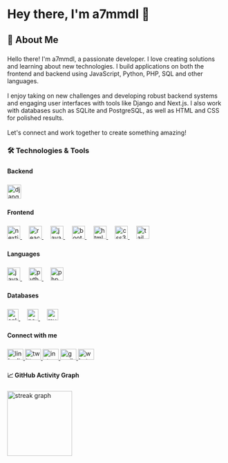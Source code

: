 <h1 align="left">Hey there, I'm a7mmdl 👋</h1>

###

<h2 align="left">🚀 About Me</h2>

###

<p align="left">Hello there! I'm a7mmdl, a passionate developer. I love creating solutions and learning about new technologies. I build applications on both the frontend and backend using JavaScript, Python, PHP, SQL and other languages.<br><br>I enjoy taking on new challenges and developing robust backend systems and engaging user interfaces with tools like Django and Next.js. I also work with databases such as SQLite and PostgreSQL, as well as HTML and CSS for polished results.<br><br>Let's connect and work together to create something amazing!</p>

###

<h3 align="left">🛠 Technologies & Tools</h3>

###

<h4 align="left">Backend</h4>

###

<div align="left">
  <a href="https://www.djangoproject.com/" target="_blank">
    <img src="https://img.shields.io/badge/Django-092E20?logo=django&logoColor=white&style=for-the-badge" height="32" alt="django logo"  />
  </a>
</div>

###

<h4 align="left">Frontend</h4>

###

<div align="left">
  <a href="https://nextjs.org/" target="_blank">
    <img src="https://img.shields.io/badge/Next.js-000000?logo=nextdotjs&logoColor=white&style=for-the-badge" height="30" alt="nextjs logo"  />
  </a>
  <img width="12" />
  <a href="https://reactjs.org/" target="_blank">
    <img src="https://img.shields.io/badge/React-61DAFB?logo=react&logoColor=black&style=for-the-badge" height="30" alt="react logo"  />
  </a>
  <img width="12" />
  <a href="https://developer.mozilla.org/en-US/docs/Web/JavaScript" target="_blank">
    <img src="https://img.shields.io/badge/JavaScript-F7DF1E?logo=javascript&logoColor=black&style=for-the-badge" height="30" alt="javascript logo"  />
  </a>
  <img width="12" />
  <a href="https://getbootstrap.com/" target="_blank">
    <img src="https://img.shields.io/badge/Bootstrap-7952B3?logo=bootstrap&logoColor=white&style=for-the-badge" height="30" alt="bootstrap logo"  />
  </a>
  <img width="12" />
  <a href="https://developer.mozilla.org/en-US/docs/Web/Guide/HTML/HTML5" target="_blank">
    <img src="https://img.shields.io/badge/HTML5-E34F26?logo=html5&logoColor=white&style=for-the-badge" height="30" alt="html5 logo"  />
  </a>
  <img width="12" />
  <a href="https://developer.mozilla.org/en-US/docs/Web/CSS" target="_blank">
    <img src="https://img.shields.io/badge/CSS3-1572B6?logo=css3&logoColor=white&style=for-the-badge" height="30" alt="css3 logo"  />
  </a>
  <img width="12" />
  <a href="https://tailwindcss.com/" target="_blank">
    <img src="https://img.shields.io/badge/Tailwind CSS-06B6D4?logo=tailwindcss&logoColor=black&style=for-the-badge" height="30" alt="tailwindcss logo"  />
  </a>
</div>

###

<h4 align="left">Languages</h4>

###

<div align="left">
  <a href="https://developer.mozilla.org/en-US/docs/Web/JavaScript" target="_blank">
    <img src="https://cdn.simpleicons.org/javascript/F7DF1E" height="30" alt="javascript logo"  />
  </a>
  <img width="12" />
  <a href="https://www.python.org/" target="_blank">
    <img src="https://cdn.jsdelivr.net/gh/devicons/devicon/icons/python/python-original.svg" height="30" alt="python logo"  />
  </a>
  <img width="12" />
  <a href="https://www.php.net/" target="_blank">
    <img src="https://cdn.jsdelivr.net/gh/devicons/devicon/icons/php/php-original.svg" height="30" alt="php logo"  />
  </a>
</div>

###

<h4 align="left">Databases</h4>

###

<div align="left">
  <a href="https://www.sqlite.org/" target="_blank">
    <img src="https://img.shields.io/badge/SQLite-003B57?logo=sqlite&logoColor=white&style=for-the-badge" height="26" alt="sqlite logo"  />
  </a>
  <img width="12" />
  <a href="https://www.postgresql.org/" target="_blank">
    <img src="https://img.shields.io/badge/PostgreSQL-4169E1?logo=postgresql&logoColor=white&style=for-the-badge" height="26" alt="postgresql logo"  />
  </a>
  <img width="12" />
  <a href="https://www.mysql.com/" target="_blank">
    <img src="https://img.shields.io/badge/MySQL-4479A1?logo=mysql&logoColor=white&style=for-the-badge" height="26" alt="mysql logo"  />
  </a>
</div>

###

<h4 align="left">Connect with me</h4>

###

<div align="left">
  <a href="https://www.linkedin.com/in/ahmed-rafi-b40985233/" target="_blank">
    <img src="https://raw.githubusercontent.com/maurodesouza/profile-readme-generator/master/src/assets/icons/social/linkedin/default.svg" width="37" height="25" alt="linkedin logo"  />
  </a>
  <a href="https://twitter.com/A7mmdl_" target="_blank">
    <img src="https://raw.githubusercontent.com/maurodesouza/profile-readme-generator/master/src/assets/icons/social/twitter/default.svg" width="37" height="25" alt="twitter logo"  />
  </a>
  <a href="https://www.instagram.com/a7mmdl_/" target="_blank">
    <img src="https://raw.githubusercontent.com/maurodesouza/profile-readme-generator/master/src/assets/icons/social/instagram/default.svg" width="37" height="25" alt="instagram logo"  />
  </a>
  <a href="mailto:0423rafi@gmail.com" target="_blank">
    <img src="https://raw.githubusercontent.com/maurodesouza/profile-readme-generator/master/src/assets/icons/social/gmail/default.svg" width="37" height="25" alt="gmail logo"  />
  </a>
  <a href="https://wa.me/+971556683794" target="_blank">
    <img src="https://raw.githubusercontent.com/maurodesouza/profile-readme-generator/master/src/assets/icons/social/whatsapp/default.svg" width="37" height="25" alt="whatsapp logo"  />
  </a>
</div>

###

<h4 align="left">📈 GitHub Activity Graph</h4>

###

<div align="left">
  <img src="https://streak-stats.demolab.com?user=a7mmdl&locale=en&mode=daily&theme=rose_pine&hide_border=false&border_radius=5&order=3" height="150" alt="streak graph"  />
</div>

###
